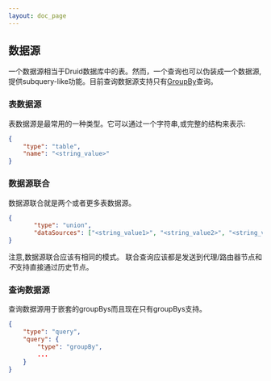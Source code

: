```yaml
---
layout: doc_page
---
```


## 数据源

一个数据源相当于Druid数据库中的表。然而，一个查询也可以伪装成一个数据源,提供subquery-like功能。目前查询数据源支持只有[GroupBy](../querying/groupbyquery.html)查询。
### 表数据源

表数据源是最常用的一种类型。它可以通过一个字符串,或完整的结构来表示:

```json
{
	"type": "table",
	"name": "<string_value>"
}
```

### 数据源联合

数据源联合就是两个或者更多表数据源。
```json
{
       "type": "union",
       "dataSources": ["<string_value1>", "<string_value2>", "<string_value3>", ... ]
}
```


注意,数据源联合应该有相同的模式。
联合查询应该都是发送到代理/路由器节点和*不*支持直接通过历史节点。

### 查询数据源

查询数据源用于嵌套的groupBys而且现在只有groupBys支持。
```json
{
	"type": "query",
	"query": {
		"type": "groupBy",
		...
	}
}
```
